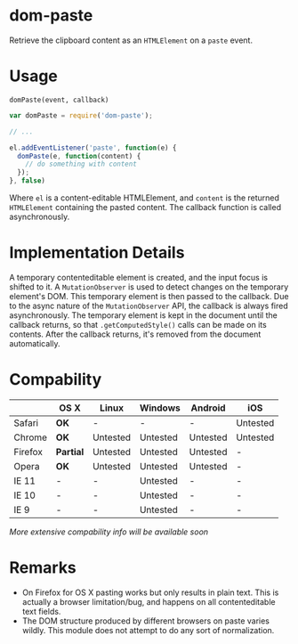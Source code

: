 # dom-paste

Retrieve the clipboard content as an `HTMLElement` on a `paste` event.

# Usage

`domPaste(event, callback)`

```javascript
var domPaste = require('dom-paste');

// ...

el.addEventListener('paste', function(e) { 
  domPaste(e, function(content) {
    // do something with content
  });
}, false)
```

Where `el` is a content-editable HTMLElement, and `content` is the returned `HTMLElement` containing the pasted content. The callback function is called asynchronously. 

# Implementation Details

A temporary contenteditable element is created, and the input focus is shifted to it. A `MutationObserver` is used to detect changes on the temporary element's DOM.
This temporary element is then passed to the callback. Due to the async nature of the `MutationObserver` API, the callback
is always fired asynchronously. The temporary element is kept in the document until the callback returns, so that `.getComputedStyle()` calls can be made on its contents.
After the callback returns, it's removed from the document automatically.

# Compability

|             |  OS X         |  Linux        |  Windows        |  Android       | iOS           |
|-------------|---------------|---------------|-----------------|----------------|---------------|
| Safari      | **OK**        | -             | -               | -              | Untested      |
| Chrome      | **OK**        | Untested      | Untested        | Untested       | Untested      |
| Firefox     | **Partial**   | Untested      | Untested        | Untested       | -             |
| Opera       | **OK**        | Untested      | Untested        | Untested       | -             |
| IE 11       | -             | -             | Untested        | -              | -             |
| IE 10       | -             | -             | Untested        | -              | -             |
| IE 9        | -             | -             | Untested        | -              | -             |

*More extensive compability info will be available soon*

# Remarks

* On Firefox for OS X pasting works but only results in plain text. This is actually a browser limitation/bug, and happens on all contenteditable text fields.
* The DOM structure produced by different browsers on paste varies wildly. This module does not attempt to do any sort of normalization.
